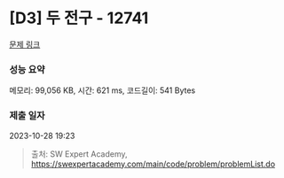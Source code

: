 # [D3] 두 전구 - 12741 

[문제 링크](https://swexpertacademy.com/main/code/problem/problemDetail.do?contestProbId=AXuUo_Tqs9kDFARa) 

### 성능 요약

메모리: 99,056 KB, 시간: 621 ms, 코드길이: 541 Bytes

### 제출 일자

2023-10-28 19:23



> 출처: SW Expert Academy, https://swexpertacademy.com/main/code/problem/problemList.do